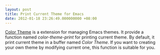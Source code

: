 ```yaml
---
layout: post
title: Print Current Theme for Emacs
date: 2012-01-18 23:26:49.000000000 +08:00
---
```

[Color Theme](http://www.emacswiki.org/emacs/ColorTheme) is a extension for managing Emacs themes. It provide a function named <var>color-theme-print</var> for printing current theme. By default, it print current theme in a buffer named <var>*Color Theme*</var>. If you want to creating your own theme by modifying current one, this function is suitable for you.
